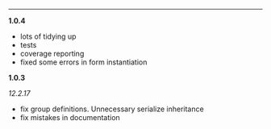 ----
**1.0.4**

- lots of tidying up
- tests
- coverage reporting
- fixed some errors in form instantiation

**1.0.3** 

*12.2.17*

- fix group definitions. Unnecessary serialize inheritance 
- fix mistakes in documentation

